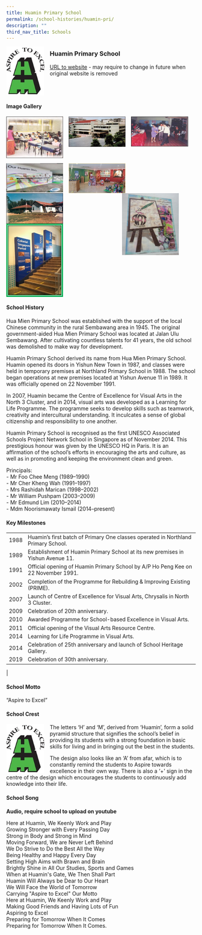 ```yaml
---
title: Huamin Primary School
permalink: /school-histories/huamin-pri/
description: ""
third_nav_title: Schools
---
```

<img src="/images/huaminpri1.jpg" style="width:20%;margin-right:15px;" align = "left">

### **Huamin Primary School**
[URL to website](https://huaminpri.moe.edu.sg/) - may require to change in future when original website is removed

<br clear="left">

#### **Image Gallery**

<p><a href="https://d1yxymztqoj7qn.amplifyapp.com/images/huaminpri2.jpg">  
<img src="/images/huaminpri2.jpg" style="width:30%;margin-right:15px;" align = "left">
</a></p>

<p><a href="https://d1yxymztqoj7qn.amplifyapp.com/images/huaminpri3.jpg">  
<img src="/images/huaminpri3.jpg" style="width:30%;margin-right:15px;" align = "left">
</a></p>

<p><a href="https://d1yxymztqoj7qn.amplifyapp.com/images/huaminpri4.jpg">  
<img src="/images/huaminpri4.jpg" style="width:30%;margin-right:15px;" align = "left">
</a></p>

<br clear="left">

<p><a href="https://d1yxymztqoj7qn.amplifyapp.com/images/huaminpri5.jpg">  
<img src="/images/huaminpri5.jpg" style="width:30%;margin-right:15px;" align = "left">
</a></p>

<p><a href="https://d1yxymztqoj7qn.amplifyapp.com/images/huaminpri6.jpg">  
<img src="/images/huaminpri6.jpg" style="width:30%;margin-right:15px;" align = "left">
</a></p>

<p><a href="https://d1yxymztqoj7qn.amplifyapp.com/images/huaminpri7.jpg">  
<img src="/images/huaminpri7.jpg" style="width:30%;margin-right:45px;" align = "right">
</a></p>

<p><a href="https://d1yxymztqoj7qn.amplifyapp.com/images/huaminpri8.jpg">  
<img src="/images/huaminpri8.jpg" style="width:30%;margin-right:15px;" align = "left">
</a></p>

<p><a href="https://d1yxymztqoj7qn.amplifyapp.com/images/huaminpri9.jpg">  
<img src="/images/huaminpri9.jpg" style="width:30%;margin-right:15px;" align = "left">
</a></p>

<br clear="left">

#### **School History**
Hua Mien Primary School was established with the support of the local Chinese community in the rural Sembawang area in 1945. The original government-aided Hua Mien Primary School was located at Jalan Ulu Sembawang. After cultivating countless talents for 41 years, the old school was demolished to make way for development.

Huamin Primary School derived its name from Hua Mien Primary School. Huamin opened its doors in Yishun New Town in 1987, and classes were held in temporary premises at Northland Primary School in 1988. The school began operations at new premises located at Yishun Avenue 11 in 1989. It was officially opened on 22 November 1991. 

In 2007, Huamin became the Centre of Excellence for Visual Arts in the North 3 Cluster, and in 2014, visual arts was developed as a Learning for Life Programme. The programme seeks to develop skills such as teamwork, creativity and intercultural understanding. It inculcates a sense of global citizenship and responsibility to one another.

Huamin Primary School is recognised as the first UNESCO Associated Schools Project Network School in Singapore as of November 2014. This prestigious honour was given by the UNESCO HQ in Paris. It is an affirmation of the school’s efforts in encouraging the arts and culture, as well as in promoting and keeping the environment clean and green.

Principals:<br>
\- Mr Foo Chee Meng (1989–1990)<br>
\- Mr Cher Kheng Wah (1991–1997)<br>
\- Mrs Rashidah Marican (1998–2002)<br>
\- Mr William Pushpam (2003–2009)<br>
\- Mr Edmund Lim (2010–2014)<br>
\- Mdm Noorismawaty Ismail (2014–present)

#### **Key Milestones**

|  |  |
|:---:|---|
| 1988 | Huamin’s first batch of Primary One classes operated in Northland Primary School. |
| 1989 | Establishment of Huamin Primary School at its new premises in Yishun Avenue 11. |
| 1991 | Official opening of Huamin Primary School by A/P Ho Peng Kee on 22 November 1991. |
| 2002 | Completion of the Programme for Rebuilding & Improving Existing (PRIME). |
| 2007 | Launch of Centre of Excellence for Visual Arts, Chrysalis in North 3 Cluster. |
| 2009 | Celebration of 20th anniversary. |
| 2010 | Awarded Programme for School-based Excellence in Visual Arts. |
| 2011 | Official opening of the Visual Arts Resource Centre. |
| 2014 | Learning for Life Programme in Visual Arts. |
| 2014 | Celebration of 25th anniversary and launch of School Heritage Gallery. |
| 2019 | Celebration of 30th anniversary. |
|

#### **School Motto**
“Aspire to Excel”

#### **School Crest**
<img src="/images/huaminpri1.jpg" style="width:20%;margin-right:15px;" align = "left">

The letters ‘H’ and ‘M’, derived from ‘Huamin’, form a solid pyramid structure that signifies the school’s belief in providing its students with a strong foundation in basic skills for living and in bringing out the best in the students.

The design also looks like an ‘A’ from afar, which is to constantly remind the students to Aspire towards excellence in their own way. There is also a ‘+’ sign in the centre of the design which encourages the students to continuously add knowledge into their life.

#### **School Song**
**Audio, require school to upload on youtube**

Here at Huamin, We Keenly Work and Play<br>
Growing Stronger with Every Passing Day<br>
Strong in Body and Strong in Mind<br>
Moving Forward, We are Never Left Behind<br>
We Do Strive to Do the Best All the Way<br>
Being Healthy and Happy Every Day<br>
Setting High Aims with Brawn and Brain<br>
Brightly Shine in All Our Studies, Sports and Games<br>
When at Huamin's Gate, We Then Shall Part<br>
Huamin Will Always be Dear to Our Heart<br>
We Will Face the World of Tomorrow<br>
Carrying "Aspire to Excel" Our Motto<br>
Here at Huamin, We Keenly Work and Play<br>
Making Good Friends and Having Lots of Fun<br>
Aspiring to Excel<br>
Preparing for Tomorrow When It Comes<br>
Preparing for Tomorrow When It Comes.